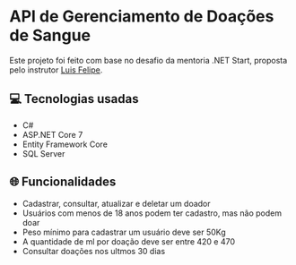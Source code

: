 # API de Gerenciamento de Doações de Sangue

Este projeto foi feito com base no desafio da mentoria .NET Start, proposta pelo instrutor [Luis Felipe](https://www.linkedin.com/in/luisdeol/).

## 💻 Tecnologias usadas
- C#
- ASP.NET Core 7
- Entity Framework Core
- SQL Server

## 🌐 Funcionalidades
- Cadastrar, consultar, atualizar e deletar um doador
- Usuários com menos de 18 anos podem ter cadastro, mas não podem doar
- Peso mínimo para cadastrar um usuário deve ser 50Kg
- A quantidade de ml por doação deve ser entre 420 e 470
- Consultar doações nos ultmos 30 dias
